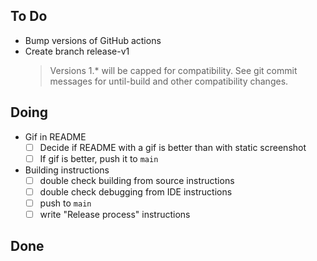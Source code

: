 ## To Do

- Bump versions of GitHub actions
- Create branch release-v1
    > Versions 1.* will be capped for compatibility. See git commit messages for until-build and other compatibility changes.

## Doing

- Gif in README
    * [ ] Decide if README with a gif is better than with static screenshot
    * [ ] If gif is better, push it to `main`
- Building instructions
    * [ ] double check building from source instructions
    * [ ] double check debugging from IDE instructions
    * [ ] push to `main`
    * [ ] write "Release process" instructions

## Done

